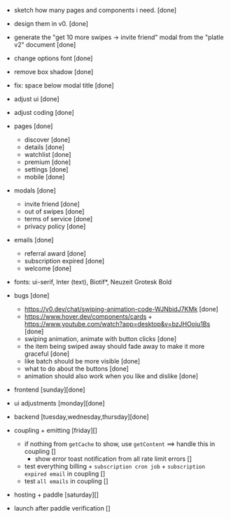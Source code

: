 - sketch how many pages and components i need. [done]
- design them in v0. [done]
- generate the "get 10 more swipes -> invite friend" modal from the "platle v2" document [done]
- change options font [done]
- remove box shadow [done]
- fix: space below modal title [done]

- adjust ui [done]
- adjust coding [done]

- pages [done]

  - discover [done]
  - details [done]
  - watchlist [done]
  - premium [done]
  - settings [done]
  - mobile [done]

- modals [done]

  - invite friend [done]
  - out of swipes [done]
  - terms of service [done]
  - privacy policy [done]

- emails [done]

  - referral award [done]
  - subscription expired [done]
  - welcome [done]

- fonts: ui-serif, Inter (text), Biotif\*, Neuzeit Grotesk Bold

- bugs [done]

  - https://v0.dev/chat/swiping-animation-code-WJNbidJ7KMk [done]
  - https://www.hover.dev/components/cards + https://www.youtube.com/watch?app=desktop&v=bzJHOoiu1Bs [done]
  - swiping animation, animate with button clicks [done]
  - the item being swiped away should fade away to make it more graceful [done]
  - like batch should be more visible [done]
  - what to do about the buttons [done]
  - animation should also work when you like and dislike [done]

- frontend [sunday][done]
- ui adjustments [monday][done]
- backend [tuesday,wednesday,thursday][done]
- coupling + emitting [friday][]
  - if nothing from `getCache` to show, use `getContent` ==> handle this in coupling []
    - show error toast notification from all rate limit errors []
  - test everything billing + `subscription cron job` + `subscription expired email` in coupling []
  - test `all emails` in coupling []
- hosting + paddle [saturday][]
- launch after paddle verification []

